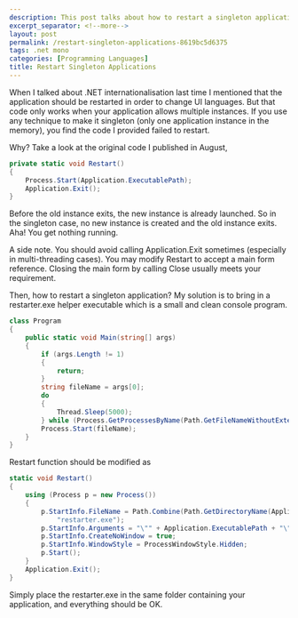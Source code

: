 ```yaml
---
description: This post talks about how to restart a singleton application.
excerpt_separator: <!--more-->
layout: post
permalink: /restart-singleton-applications-8619bc5d6375
tags: .net mono
categories: [Programming Languages]
title: Restart Singleton Applications
---
```

When I talked about .NET internationalisation last time I mentioned that the application should be restarted in order to change UI languages. But that code only works when your application allows multiple instances. If you use any technique to make it singleton (only one application instance in the memory), you find the code I provided failed to restart.
<!--more-->

Why? Take a look at the original code I published in August,

``` csharp
private static void Restart()
{
    Process.Start(Application.ExecutablePath);
    Application.Exit();
}
```

Before the old instance exits, the new instance is already launched. So in the singleton case, no new instance is created and the old instance exits. Aha! You get nothing running.

A side note. You should avoid calling Application.Exit sometimes (especially in multi-threading cases). You may modify Restart to accept a main form reference. Closing the main form by calling Close usually meets your requirement.

Then, how to restart a singleton application? My solution is to bring in a restarter.exe helper executable which is a small and clean console program.

``` csharp
class Program
{
    public static void Main(string[] args)
    {
        if (args.Length != 1)
        {
            return;
        }
        string fileName = args[0];
        do
        {
            Thread.Sleep(5000);
        } while (Process.GetProcessesByName(Path.GetFileNameWithoutExtension(fileName)).Length > 0);
        Process.Start(fileName);
    }
}
```

Restart function should be modified as

``` csharp
static void Restart()
{
    using (Process p = new Process())
    {
        p.StartInfo.FileName = Path.Combine(Path.GetDirectoryName(Application.ExecutablePath),
            "restarter.exe");
        p.StartInfo.Arguments = "\"" + Application.ExecutablePath + "\"";
        p.StartInfo.CreateNoWindow = true;
        p.StartInfo.WindowStyle = ProcessWindowStyle.Hidden;
        p.Start();
    }
    Application.Exit();
}
```

Simply place the restarter.exe in the same folder containing your application, and everything should be OK.
